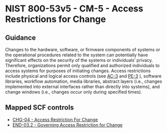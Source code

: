 # NIST 800-53v5 - CM-5 - Access Restrictions for Change
## Guidance
Changes to the hardware, software, or firmware components of systems or the operational procedures related to the system can potentially have significant effects on the security of the systems or individuals’ privacy. Therefore, organizations permit only qualified and authorized individuals to access systems for purposes of initiating changes. Access restrictions include physical and logical access controls (see [AC-3](#ac-3) and [PE-3](#pe-3) ), software libraries, workflow automation, media libraries, abstract layers (i.e., changes implemented into external interfaces rather than directly into systems), and change windows (i.e., changes occur only during specified times).
## Mapped SCF controls
- [CHG-04 - Access Restriction For Change](../scf/chg-04-accessrestrictionforchange.md)
- [END-03.2 - Governing Access Restriction for Change](../scf/end-032-governingaccessrestrictionforchange.md)